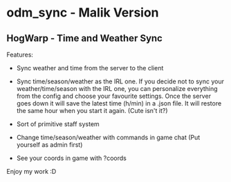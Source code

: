 # odm_sync - Malik Version
HogWarp - Time and Weather Sync
--

Features:

- Sync weather and time from the server to the client
- Sync time/season/weather as the IRL one.
If you decide not to sync your weather/time/season with the IRL one, you can personalize everything from the config and choose your favourite settings. Once the server goes down it will save the latest time (h/min) in a .json file. It will restore the same hour when you start it again. (Cute isn't it?)

- Sort of primitive staff system
- Change time/season/weather with commands in game chat (Put yourself as admin first)
- See your coords in game with ?coords

Enjoy my work :D
